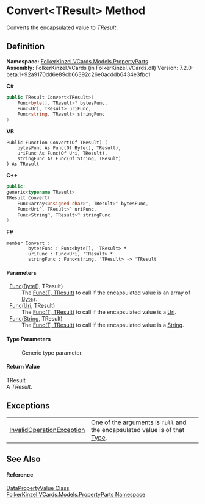 # Convert&lt;TResult&gt; Method


Converts the encapsulated value to *TResult*.



## Definition
**Namespace:** <a href="dbd283d2-4531-056c-7d94-281acad42316.md">FolkerKinzel.VCards.Models.PropertyParts</a>  
**Assembly:** FolkerKinzel.VCards (in FolkerKinzel.VCards.dll) Version: 7.2.0-beta.1+92a9170dd6e89cb66392c26e0acddb6434e3fbc1

**C#**
``` C#
public TResult Convert<TResult>(
	Func<byte[], TResult>? bytesFunc,
	Func<Uri, TResult> uriFunc,
	Func<string, TResult> stringFunc
)

```
**VB**
``` VB
Public Function Convert(Of TResult) ( 
	bytesFunc As Func(Of Byte(), TResult),
	uriFunc As Func(Of Uri, TResult),
	stringFunc As Func(Of String, TResult)
) As TResult
```
**C++**
``` C++
public:
generic<typename TResult>
TResult Convert(
	Func<array<unsigned char>^, TResult>^ bytesFunc, 
	Func<Uri^, TResult>^ uriFunc, 
	Func<String^, TResult>^ stringFunc
)
```
**F#**
``` F#
member Convert : 
        bytesFunc : Func<byte[], 'TResult> * 
        uriFunc : Func<Uri, 'TResult> * 
        stringFunc : Func<string, 'TResult> -> 'TResult 
```



#### Parameters
<dl><dt>  <a href="https://learn.microsoft.com/dotnet/api/system.func-2" target="_blank" rel="noopener noreferrer">Func</a>(<a href="https://learn.microsoft.com/dotnet/api/system.byte" target="_blank" rel="noopener noreferrer">Byte</a>[], TResult)</dt><dd>The <a href="https://learn.microsoft.com/dotnet/api/system.func-2" target="_blank" rel="noopener noreferrer">Func(T, TResult)</a> to call if the encapsulated value is an array of <a href="https://learn.microsoft.com/dotnet/api/system.byte" target="_blank" rel="noopener noreferrer">Byte</a>s.</dd><dt>  <a href="https://learn.microsoft.com/dotnet/api/system.func-2" target="_blank" rel="noopener noreferrer">Func</a>(<a href="https://learn.microsoft.com/dotnet/api/system.uri" target="_blank" rel="noopener noreferrer">Uri</a>, TResult)</dt><dd>The <a href="https://learn.microsoft.com/dotnet/api/system.func-2" target="_blank" rel="noopener noreferrer">Func(T, TResult)</a> to call if the encapsulated value is a <a href="https://learn.microsoft.com/dotnet/api/system.uri" target="_blank" rel="noopener noreferrer">Uri</a>.</dd><dt>  <a href="https://learn.microsoft.com/dotnet/api/system.func-2" target="_blank" rel="noopener noreferrer">Func</a>(<a href="https://learn.microsoft.com/dotnet/api/system.string" target="_blank" rel="noopener noreferrer">String</a>, TResult)</dt><dd>The <a href="https://learn.microsoft.com/dotnet/api/system.func-2" target="_blank" rel="noopener noreferrer">Func(T, TResult)</a> to call if the encapsulated value is a <a href="https://learn.microsoft.com/dotnet/api/system.string" target="_blank" rel="noopener noreferrer">String</a>.</dd></dl>

#### Type Parameters
<dl><dt /><dd>Generic type parameter.</dd></dl>

#### Return Value
TResult  
A *TResult*.

## Exceptions
<table>
<tr>
<td><a href="https://learn.microsoft.com/dotnet/api/system.invalidoperationexception" target="_blank" rel="noopener noreferrer">InvalidOperationException</a></td>
<td>One of the arguments is <code>null</code> and the encapsulated value is of that <a href="https://learn.microsoft.com/dotnet/api/system.type" target="_blank" rel="noopener noreferrer">Type</a>.</td></tr>
</table>

## See Also


#### Reference
<a href="45cbef01-a8f3-5b36-56bc-b3336a446998.md">DataPropertyValue Class</a>  
<a href="dbd283d2-4531-056c-7d94-281acad42316.md">FolkerKinzel.VCards.Models.PropertyParts Namespace</a>  
